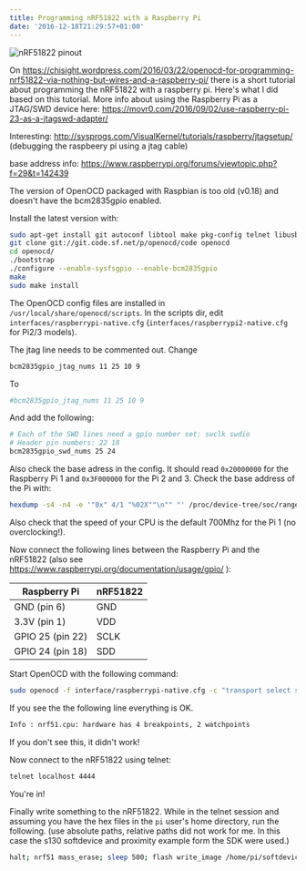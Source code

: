 ```yaml
---
title: Programming nRF51822 with a Raspberry Pi
date: '2016-12-18T21:29:57+01:00'
---
```

![nRF51822 pinout](/img/nRF51822-board-pinout.jpg)

On https://chisight.wordpress.com/2016/03/22/openocd-for-programming-nrf51822-via-nothing-but-wires-and-a-raspberry-pi/ there is a short tutorial about programming the nRF51822 with a raspberry pi. Here's what I did based on this tutorial.
More info about using the Raspberry Pi as a JTAG/SWD device here: https://movr0.com/2016/09/02/use-raspberry-pi-23-as-a-jtagswd-adapter/

Interesting: http://sysprogs.com/VisualKernel/tutorials/raspberry/jtagsetup/ (debugging the raspbeery pi using a jtag cable)

base address info: https://www.raspberrypi.org/forums/viewtopic.php?f=29&t=142439

The version of OpenOCD packaged with Raspbian is too old (v0.18) and doesn't have the bcm2835gpio enabled.

Install the latest version with:

```bash
sudo apt-get install git autoconf libtool make pkg-config telnet libusb-1.0-0-dev libusb-1.0-0
git clone git://git.code.sf.net/p/openocd/code openocd
cd openocd/
./bootstrap
./configure --enable-sysfsgpio --enable-bcm2835gpio
make
sudo make install
```

The OpenOCD config files are installed in `/usr/local/share/openocd/scripts`.
In the scripts dir, edit `interfaces/raspberrypi-native.cfg` (`interfaces/raspberrypi2-native.cfg` for Pi2/3 models).

The jtag line needs to be commented out. Change

```bash
bcm2835gpio_jtag_nums 11 25 10 9
```

To

```bash
#bcm2835gpio_jtag_nums 11 25 10 9
```

And add the following:

```bash
# Each of the SWD lines need a gpio number set: swclk swdio
# Header pin numbers: 22 18
bcm2835gpio_swd_nums 25 24
```

Also check the base adress in the config. It should read `0x20000000` for the Raspberry Pi 1 and
`0x3F000000` for the Pi 2 and 3. Check the base address of the Pi with:

```bash
hexdump -s4 -n4 -e '"0x" 4/1 "%02X""\n"" "' /proc/device-tree/soc/ranges
```

Also check that the speed of your CPU is the default 700Mhz for the Pi 1 (no overclocking!).

Now connect the following lines between the Raspberry Pi and the nRF51822 (also see https://www.raspberrypi.org/documentation/usage/gpio/ ):

| Raspberry Pi     | nRF51822 |
| ---------------- | -------- |
| GND (pin 6)      | GND      |
| 3.3V (pin 1)     | VDD      |
| GPIO 25 (pin 22) | SCLK     |
| GPIO 24 (pin 18) | SDD      |

Start OpenOCD with the following command:

```bash
sudo openocd -f interface/raspberrypi-native.cfg -c "transport select swd; set WORKAREASIZE 0" -f target/nrf51.cfg
```

If you see the the following line everything is OK.

```bash
Info : nrf51.cpu: hardware has 4 breakpoints, 2 watchpoints
```

If you don't see this, it didn't work!

Now connect to the nRF51822 using telnet:

```bash
telnet localhost 4444
```

You're in!

Finally write something to the nRF51822. While in the telnet session and assuming you have the hex files in the `pi` user's home directory, run the following. (use absolute paths, relative paths did not work for me. In this case the s130 softdevice and proximity example form the SDK were used.)

```bash
halt; nrf51 mass_erase; sleep 500; flash write_image /home/pi/softdevice.hex 0; flash write_image /home/pi/ble_app_proximity.hex 0; verify_image /home/pi/softdevice.hex 0; verify_image /home/pi/ble_app_proximity.hex 0; reset run
```
